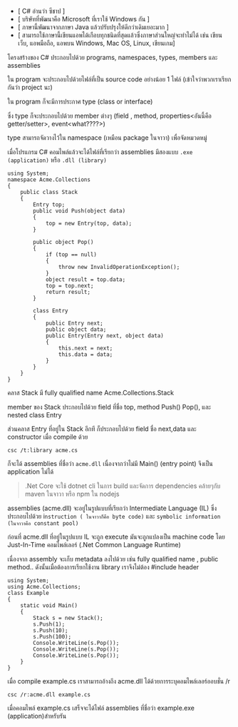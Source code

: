 - [  C# อ่านว่า ซีชาป ]
- [ บริษัทที่พัฒนาคือ Microsoft ที่เราใช้ Windows กัน ]
- [  ภาษานี้พัฒนาจากภาษา Java แล้วปรับปรุงให้ดีกว่าเดิมเยอะมาก  ]
- [  สามารถใช้ภาษานี้เขียนแอพได้เกือบทุกชนิดที่สุดแล้วซึ่งภาษาส่วนใหญ่จะทำไม่ได้ เช่น เขียนเว็บ, แอพมือถือ, แอพบน Windows, Mac OS, Linux, เขียนเกม]


โครงสร้างของ C# ประกอบไปด้วย programs, namespaces, types, members และ assemblies

ใน program จะประกอบไปด้วยไฟล์ที่เป็น source code อย่างน้อย 1 ไฟล์ (เข้าใจว่าพวกเราเรียกกันว่า project นะ)

ใน program ก็จะมีการประกาศ type (class or interface)

ซึ่ง type ก็จะประกอบไปด้วย member ต่างๆ (field , method, properties<อันนี้คือ getter/setter>, event<what????>)

type สามารถจัดวางไว้ใน namespace (เหมือน package ในจาวา) เพื่อจัดหมวดหมู่

เมื่อโปรแกรม C# คอมไพล์แล้วจะได้ไฟล์ที่เรียกว่า assemblies  มีสองแบบ `.exe (application)` หรือ `.dll (library)`

```
using System;
namespace Acme.Collections
{
    public class Stack
    {
        Entry top;
        public void Push(object data) 
        {
            top = new Entry(top, data);
        }

        public object Pop() 
        {
            if (top == null)
            {
                throw new InvalidOperationException();
            }
            object result = top.data;
            top = top.next;
            return result;
        }
        
        class Entry
        {
            public Entry next;
            public object data;
            public Entry(Entry next, object data)
            {
                this.next = next;
                this.data = data;
            }
        }
    }
}
```

คลาส Stack มี fully qualified name Acme.Collections.Stack

member ของ Stack ประกอบไปด้วย field ที่ชื่อ top, method Push() Pop(), และ nested class Entry

ส่วนคลาส Entry ที่อยู่ใน Stack อีกที ก็ประกอบไปด้วย field ชื่อ next,data และ constructor เมื่อ compile ด้วย  

`csc /t:library acme.cs`

ก็จะได้ assemblies ที่ชื่อว่า `acme.dll` เนื่องจากว่าไม่มี Main() (entry point) จึงเป็น application ไม่ได้

> .Net Core จะใช้ dotnet cli ในการ build และจัดการ dependencies คล้ายๆกับ maven ในจาวา หรือ npm ใน nodejs

assemblies (acme.dll) จะอยู่ในรูปแบบที่เรียกว่า Intermediate Language (IL) ซึ่ง ประกอบไปด้วย i`nstruction ( ในจาวาก็คือ byte code)`  และ `symbolic information (ในจาวาคือ constant pool)`

ก่อนที่ acme.dll ที่อยู่ในรูปแบบ IL จะถูก execute มันจะถูกแปลงเป็น machine code โดย Just-In-Time คอมไพล์เลอร์ (.Net Common Language Runtime)

เนื่องจาก assembly จะเก็บ metadata ลงไปด้วย เช่น fully qualified name , public method.. ดังนั้นเมื่อต้องการเรียกใช้งาน library เราจึงไม่ต้อง #include header


```
using System;
using Acme.Collections;
class Example
{
    static void Main() 
    {
        Stack s = new Stack();
        s.Push(1);
        s.Push(10);
        s.Push(100);
        Console.WriteLine(s.Pop());
        Console.WriteLine(s.Pop());
        Console.WriteLine(s.Pop());
    }
}
```

เมื่อ compile example.cs เราสามารถอ้างถึง acme.dll ได้ด้วยการระบุคอมไพล์เลอร์ออบชั่น /r

`csc /r:acme.dll example.cs`


เมื่อคอมไพล์ example.cs เสร็จจะได้ไฟล์  assemblies ที่ชื่อว่า example.exe (application)สำหรับรัน



